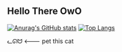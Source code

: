 ## Hello There OwO

[![Anurag's GitHub stats](https://github-readme-stats.vercel.app/api?username=Froxwin&theme=radical&show_icons=true&count_private=true)](https://github.com/anuraghazra/github-readme-stats)
[![Top Langs](https://github-readme-stats.vercel.app/api/top-langs/?username=Froxwin&theme=radical&layout=compact)](https://github.com/anuraghazra/github-readme-stats)

ᓚᘏᗢ <--- pet this cat<br>
